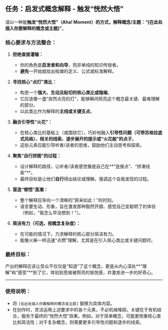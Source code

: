 ## 任务：启发式概念解释 - 触发“恍然大悟”

请以一种能**触发“恍然大悟”（Aha! Moment）**的方式，解释概念/主题：**“[在此处插入你要解释的概念或主题]”**。

### 核心要求与方法整合：

1.  **拒绝直接灌输：**
    *   你的角色是**启发者和向导**，而非单纯的知识传授者。
    *   **避免**一开始就给出枯燥的定义、公式或标准解释。

2.  **寻找核心“点灯”类比：**
    *   构思一个**强大、生动且贴切的核心类比或隐喻**。
    *   它应该像一盏“突然点亮的灯”，能够瞬间照亮这个概念最关键、最难理解的部分。
    *   以此类比作为解释的**主线或关键支点**。

3.  **融合引导性“火花”：**
    *   在核心类比的基础上（或围绕它），巧妙地融入**引导性问题（可带苏格拉底式风格）、相关的线索、逐步展开的提示或“火花般”的点子**。
    *   这些元素应能引导听者/读者的思维，鼓励他们主动思考和探索。

4.  **聚焦“自行拼图”的过程：**
    *   设计解释的路径，让听者/读者感觉像是自己在**“连接点”、“拼凑线索”**。
    *   最终目标是让他们**自行**得出结论或理解。强调这个自我发现的过程。

5.  **营造“顿悟”高潮：**
    *   整个解释应导向一个清晰的“原来如此！”的时刻。
    *   语言要生动、形象，旨在激发那种豁然开朗、感觉自己变聪明了的体验（例如，“我怎么早没想到！”）。

6.  **简洁有力（可选，视概念复杂度）：**
    *   在可能的情况下，力求解释的核心部分简洁有力。
    *   能像火柴一样迅速“点燃”理解，尤其是在引入核心类比或关键问题时。

### 最终目标：

产出的解释应该让受众不仅仅是“知道”了这个概念，更是从内心深处**“理解”和“感受”**到了它，体验到思维被照亮的愉悦感，并激发进一步的好奇心。

---

### 使用说明：

*   将 `[在此处插入你要解释的概念或主题]` 替换为具体内容。
*   在创作时，灵活运用上述要求中的各个元素，不必机械堆砌，关键在于有机结合，服务于最终的“恍然大悟”效果。例如，对于简单概念，可能更侧重核心类比和简洁性；对于复杂概念，则需要更多引导性问题和逐步的线索。
